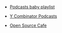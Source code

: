 - [Podcasts baby playlist](https://youtube.com/playlist?list=PL9AedAKNmDw0iL17eMZjmT4tErX9pZmAg&si=2Zm7HyYOn76l_ZwV)

- [Y Combinator Podcasts](https://youtube.com/playlist?list=PLQ-uHSnFig5PACZiyiDk1O24Zm9wxAEUi&si=-Tu7glyxNAI7H1cw)

- [Open Source Cafe](https://youtube.com/playlist?list=PL9gnSGHSqcnoCAy9zpT24v1N6RzWaR-HK&si=fTEth36hBsnWu7Xt)